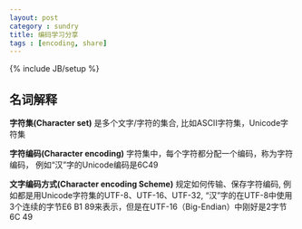 ```yaml
---
layout: post
category : sundry
title: 编码学习分享
tags : [encoding, share]
---
```

{% include JB/setup %}

## 名词解释

**字符集(Character set)** 是多个文字/字符的集合, 比如ASCII字符集，Unicode字符集

**字符编码(Character encoding)** 字符集中，每个字符都分配一个编码，称为字符编码， 例如“汉”字的Unicode编码是6C49

**文字编码方式(Character encoding Scheme)** 规定如何传输、保存字符编码, 例如都是用Unicode字符集的UTF-8、UTF-16、UTF-32, “汉”字的在UTF-8中使用3个连续的字节E6 B1 89来表示，但是在UTF-16（Big-Endian）中刚好是2字节6C 49
